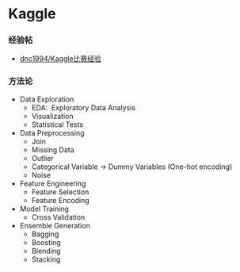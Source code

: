 # Kaggle

### 经验帖
* [dnc1994/Kaggle比赛经验](https://dnc1994.com/2016/04/rank-10-percent-in-first-kaggle-competition/)

### 方法论
* Data Exploration
    * EDA:  Exploratory Data Analysis
    * Visualization
    * Statistical Tests
* Data Preprocessing
    * Join
    * Missing Data
    * Outlier
    * Categorical Variable -> Dummy Variables (One-hot encoding)
    * Noise
* Feature Engineering
    * Feature Selection
    * Feature Encoding
* Model Training
    * Cross Validation
* Ensemble Generation
    * Bagging
    * Boosting
    * Blending
    * Stacking

